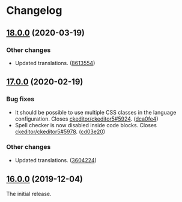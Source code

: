 Changelog
=========

## [18.0.0](https://github.com/ckeditor/ckeditor5-code-block/compare/v17.0.0...v18.0.0) (2020-03-19)

### Other changes

* Updated translations. ([8613554](https://github.com/ckeditor/ckeditor5-code-block/commit/8613554)) 


## [17.0.0](https://github.com/ckeditor/ckeditor5-code-block/compare/v16.0.0...v17.0.0) (2020-02-19)

### Bug fixes

* It should be possible to use multiple CSS classes in the language configuration. Closes [ckeditor/ckeditor5#5924](https://github.com/ckeditor/ckeditor5/issues/5924). ([dca0fe4](https://github.com/ckeditor/ckeditor5-code-block/commit/dca0fe4))
* Spell checker is now disabled inside code blocks. Closes [ckeditor/ckeditor5#5978](https://github.com/ckeditor/ckeditor5/issues/5978). ([cd03e20](https://github.com/ckeditor/ckeditor5-code-block/commit/cd03e20))

### Other changes

* Updated translations. ([3604224](https://github.com/ckeditor/ckeditor5-code-block/commit/3604224))


## [16.0.0](https://github.com/ckeditor/ckeditor5-code-block/tree/v16.0.0) (2019-12-04)

The initial release.
